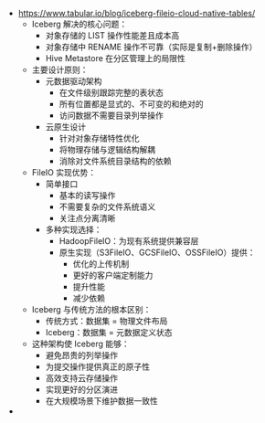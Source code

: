 - https://www.tabular.io/blog/iceberg-fileio-cloud-native-tables/
	- Iceberg 解决的核心问题：
		- 对象存储的 LIST 操作性能差且成本高
		- 对象存储中 RENAME 操作不可靠（实际是复制+删除操作）
		- Hive Metastore 在分区管理上的局限性
	- 主要设计原则：
		- 元数据驱动架构
			- 在文件级别跟踪完整的表状态
			- 所有位置都是显式的、不可变的和绝对的
			- 访问数据不需要目录列举操作
		- 云原生设计
			- 针对对象存储特性优化
			- 将物理存储与逻辑结构解耦
			- 消除对文件系统目录结构的依赖
	- FileIO 实现优势：
		- 简单接口
			- 基本的读写操作
			- 不需要复杂的文件系统语义
			- 关注点分离清晰
		- 多种实现选择：
			- HadoopFileIO：为现有系统提供兼容层
			- 原生实现（S3FileIO、GCSFileIO、OSSFileIO）提供：
				- 优化的上传机制
				- 更好的客户端定制能力
				- 提升性能
				- 减少依赖
	- Iceberg 与传统方法的根本区别：
		- 传统方式：数据集 = 物理文件布局
		- Iceberg：数据集 = 元数据定义状态
	- 这种架构使 Iceberg 能够：
		- 避免昂贵的列举操作
		- 为提交操作提供真正的原子性
		- 高效支持云存储操作
		- 实现更好的分区演进
		- 在大规模场景下维护数据一致性
-